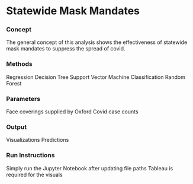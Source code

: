 # Statewide Mask Mandates

### Concept 
The general concept of this analysis shows the effectiveness of statewide mask mandates to suppress the spread of covid. 

### Methods
Regression
Decision Tree
Support Vector Machine Classification
Random Forest

### Parameters 
Face coverings supplied by Oxford
Covid case counts

### Output
Visualizations
Predictions

### Run Instructions
Simply run the Jupyter Notebook after updating file paths 
Tableau is required for the visuals
